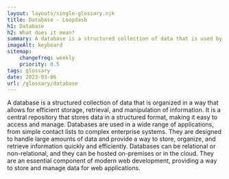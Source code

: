 ```yaml
--- 
layout: layouts/single-glossary.njk
title: Database - Loopdash
h1: Database
h2: What does it mean?
summary: A database is a structured collection of data that is used by WordPress to store and retrieve information for the website.
imageAlt: keyboard
sitemap:
	changefreq: weekly
	priority: 0.5
tags: glossary
date: 2023-03-06
url: /glossary/database
---
```


A database is a structured collection of data that is organized in a way that allows for efficient storage, retrieval, and manipulation of information. It is a central repository that stores data in a structured format, making it easy to access and manage. Databases are used in a wide range of applications, from simple contact lists to complex enterprise systems. They are designed to handle large amounts of data and provide a way to store, organize, and retrieve information quickly and efficiently. Databases can be relational or non-relational, and they can be hosted on-premises or in the cloud. They are an essential component of modern web development, providing a way to store and manage data for web applications.
